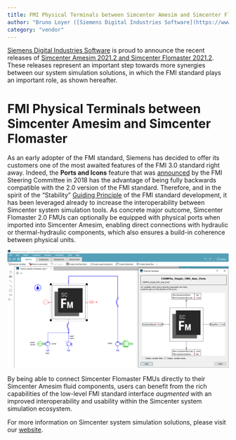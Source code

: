 ```yaml
---
title: FMI Physical Terminals between Simcenter Amesim and Simcenter Flomaster
author: "Bruno Loyer ([Siemens Digital Industries Software](https://www.sw.siemens.com/ ))"
category: "vendor"
---
```


[Siemens Digital Industries Software](https://www.sw.siemens.com/ ) is proud to announce the recent releases 
of [Simcenter Amesim 2021.2 and Simcenter Flomaster 2021.2](https://www.youtube.com/watch?v=gQpT35UQYA0 ). 
These releases represent an important step towards more synergies between our system simulation solutions, in which the FMI standard plays an important role, as shown hereafter. 

# FMI Physical Terminals between Simcenter Amesim and Simcenter Flomaster

As an early adopter of the FMI standard, Siemens has decided to offer its customers one of the most awaited features of the FMI 3.0 standard right away. 
Indeed, the <b>Ports and Icons</b> feature that was [announced](https://fmi-standard.org/news/2018/05/30/fmi-3-0-alpha-feature-list.html ) by the FMI Steering Committee in 2018 
has the advantage of being fully backwards compatible with the 2.0 version of the FMI standard. Therefore, and in the spirit of the &ldquo;Stability&rdquo; 
[Guiding Principle](https://github.com/modelica/fmi-standard.org/blob/master/assets/FMI_DevelopmentProcess_1.0.pdf ) of the FMI standard development, it has been leveraged already to increase
the interoperability between Simcenter system simulation tools. As concrete major outcome, Simcenter Flomaster 2.0 FMUs can optionally be equipped with physical ports when imported 
into Simcenter Amesim, enabling direct connections with hydraulic or thermal-hydraulic components, which also ensures a build-in coherence between physical units.

![](Amesim_Flomaster.png)

By being able to connect Simcenter Flomaster FMUs directly to their Simcenter Amesim fluid components, users can benefit from the rich capabilities of the low-level FMI standard 
interface <i>augmented</i> with an improved interoperability and usability within the Simcenter system simulation ecosystem.

For more information on Simcenter system simulation solutions, 
please visit our [website](https://www.plm.automation.siemens.com/global/en/products/simcenter/simcenter-system-simulation.html ).

